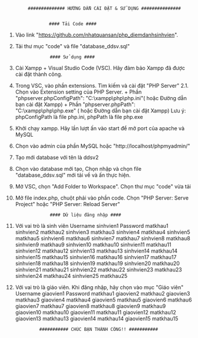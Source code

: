 			############## HƯỚNG DẪN CÀI ĐẶT & SỬ DỤNG ###############


					#### Tải Code ####

1. Vào link "https://github.com/nhatquansan/php_diemdanhsinhvien". 
2. Tải thư mục "code" và file "database_ddsv.sql"
	


					#### Sử dụng ####

1. Cài Xampp + Visual Studio Code (VSC). Hãy đảm bảo Xampp đã được cài đặt thành công.
2. Trong VSC, vào phần extensions. Tìm kiếm và cài đặt "PHP Server"
	2.1. Chọn vào Extension setting của PHP Server.
		+ Phần "phpserver.phpConfigPath": "C:\\xampp\\php\\php.ini"( hoặc Đường dẫn bạn cài đặt Xampp)
		+ Phần "phpserver.phpPath": "C:\\xampp\\php\\php.exe"	( hoặc Đường dẫn bạn cài đặt Xampp)
	Lưu ý: phpConfigPath là file php.ini, phpPath là file php.exe
3. Khởi chạy xampp. Hãy lần lượt ấn vào start để mở port của apache và MySQL
4. Chọn vào admin của phần MySQL hoặc "http://localhost/phpmyadmin/"
5. Tạo mới database với tên là ddsv2
6. Chọn vào database mới tạo, Chọn nhập và chọn file  "database_ddsv.sql" mới tải về và ấn thực hiện.
7. Mở VSC, chọn "Add Folder to Workspace". Chọn thư mục "code" vừa tải
8. Mở file index.php, chuột phải vào phần code. Chọn "PHP Server: Serve Project" hoặc "PHP Server: Reload Server"




					#### Dữ liệu đăng nhập ####

1. Với vai trò là sinh viên
Username	sinhvien1	Password	matkhau1
		sinhvien2			matkhau2
		sinhvien3			matkhau3
		sinhvien4			matkhau4
		sinhvien5			matkhau5
		sinhvien6			matkhau6
		sinhvien7			matkhau7
		sinhvien8			matkhau8
		sinhvien9			matkhau9
		sinhvien10			matkhau10
		sinhvien11			matkhau11
		sinhvien12			matkhau12
		sinhvien13			matkhau13
		sinhvien14			matkhau14
		sinhvien15			matkhau15
		sinhvien16			matkhau16
		sinhvien17			matkhau17
		sinhvien18			matkhau18
		sinhvien19			matkhau19
		sinhvien20			matkhau20
		sinhvien21			matkhau21
		sinhvien22			matkhau22
		sinhvien23			matkhau23
		sinhvien24			matkhau24
		sinhvien25			matkhau25
1. Với vai trò là giáo viên. Khi đăng nhập, hãy chọn vào mục "Giáo viên"
Username	giaovien1	Password	matkhau1
		giaovien2			matkhau2
		giaovien3			matkhau3
		giaovien4			matkhau4
		giaovien5			matkhau5
		giaovien6			matkhau6
		giaovien7			matkhau7
		giaovien8			matkhau8
		giaovien9			matkhau9
		giaovien10			matkhau10
		giaovien11			matkhau11
		giaovien12			matkhau12
		giaovien13			matkhau13
		giaovien14			matkhau14
		giaovien15			matkhau15


				########### CHÚC BẠN THÀNH CÔNG!! ###########

